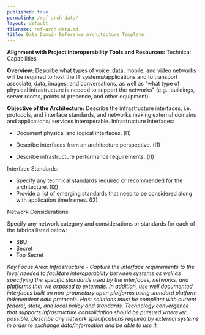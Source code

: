 ```yaml
---
published: true
permalink: /ref-arch-data/
layout: default
filename: ref-arch-data.md
title: Data Domain Reference Architecture Template
---
```


**Alignment with Project Interoperability Tools and Resources:** Technical Capabilities

**Overview:** Describe what types of voice, data, mobile, and video networks will be required to host the IT systems/applications and to transport associate, data, images, and conversations, as well as "what type of physical infrastructure is needed to support the networks" (e.g., buildings, server rooms, points of presence, and other equipment).

**Objective of the Architecture:** Describe the infrastructure interfaces, i.e., protocols, and interface standards, and networks making external domains and applications/ services interoperable. Infrastructure Interfaces:

* Document physical and logical interfaces. (I1)

* Describe interfaces from an architecture perspective. (I1)

* Describe infrastructure performance requirements. (I1)

Interface Standards:

* Specify any technical standards required or recommended for the architecture. (I2)
* Provide a list of emerging standards that need to be considered along with application timeframes. (I2)

Network Considerations:

Specify any network category and considerations or standards for each of the fabrics listed below:

* SBU
* Secret
* Top Secret

*Key Focus Area: Infrastructure - Capture the interface requirements to the level needed to facilitate interoperability between systems as well as specifying the specific standards used by the interfaces, networks, and platforms that we exposed to externals. In addition, use well documented interfaces built on non-proprietary open platforms using standard platform independent data protocols. Host solutions must be compliant with current federal, state, and local policy and standards. Technology convergence that supports infrastructure consolidation should be pursued wherever possible. Describe any network specifications required by external systems in order to exchange data/information and be able to use it.*
